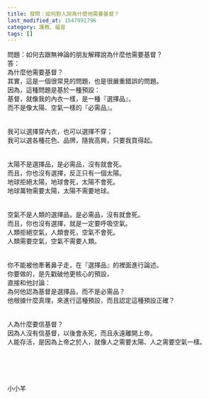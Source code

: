 ```yaml
---
title: 發問：如何對人說為什麼他需要基督？
last_modified_at: 1547991796
category: 護教、福音
tags: []
---
```


<p>問題：如何去跟無神論的朋友解釋說為什麼他需要基督？<br/><!--more-->答：<br/>為什麼他需要基督？<br/>其實，這是一個很常見的問題，也是很嚴重錯誤的問題。<br/>因為，這種問題是基於一種預設：<br/>基督，就像我的內衣一樣，是一種『選擇品』，<br/>而不是像太陽、空氣一樣的『必需品』。<br/> <br/><br/>我可以選擇穿內衣，也可以選擇不穿；<br/>我可以選各種花色、品牌，隨我高興，只要我買得起。<br/> <br/><br/>太陽不是選擇品，是必需品，沒有就會死。<br/>而且，你也沒有選擇，反正只有一個太陽。<br/>地球拒絕太陽，地球會死，太陽不會死。<br/>地球萬物需要太陽，太陽不需要地球。<br/><br/><br/>空氣不是人類的選擇品，是必需品，沒有就會死。<br/>而且，你也沒有選擇，就是一定要呼吸空氣。<br/>人類拒絕空氣，人類會死，空氣不會死。<br/>人類需要空氣，空氣不需要人類。<br/> <br/><br/>你不能被他牽著鼻子走，在『選擇品』的裡面進行論述。<br/>你要做的，是先戳破他更核心的預設，<br/>直接和他討論：<br/>為何他認為基督是選擇品，而不是必需品？<br/>他根據什麼真理，來進行這種預設，而且認定這種預設正確？<br/> <br/><br/>人為什麼要信基督？<br/>因為人沒有信基督，以後會永死，而且永遠離開上帝。<br/>人能存活，是因為上帝之於人，就像人之需要太陽、人之需要空氣一樣。<br/><br/><br/><br/><br/><br/>小小羊<br/><br/><br/><br/><br/>
</p>